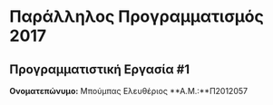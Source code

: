 # Παράλληλος Προγραμματισμός 2017
## Προγραμματιστική Εργασία #1

**Ονοματεπώνυμο:** Μπούμπας Ελευθέριος
**Α.Μ.:**Π2012057



